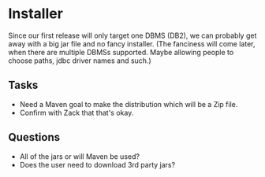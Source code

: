 # Installer #
Since our first release will only target one DBMS (DB2), we can probably get away with a big jar file and no fancy installer. (The fanciness will come later, when there are multiple DBMSs supported. Maybe allowing people to choose paths, jdbc driver names and such.)
## Tasks ##
  * Need a Maven goal to make the distribution which will be a Zip file.
  * Confirm with Zack that that's okay.
## Questions ##
  * All of the jars or will Maven be used?
  * Does the user need to download 3rd party jars?